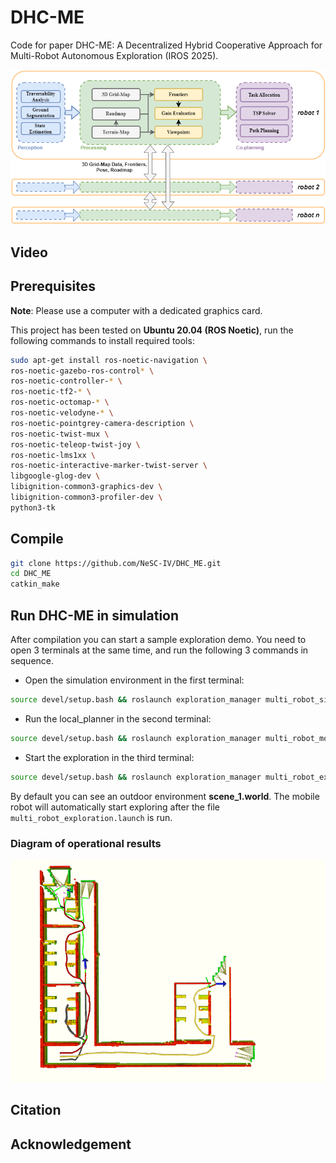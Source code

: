 # DHC-ME
Code for paper DHC-ME: A Decentralized Hybrid Cooperative Approach for
Multi-Robot Autonomous Exploration (IROS 2025).

![alt text](images/m_robot_exploratio_framework.drawio.png)
## Video

## Prerequisites
**Note**: Please use a computer with a dedicated graphics card.

This project has been tested on **Ubuntu 20.04 (ROS Noetic)**, run the following commands to install required tools:

```bash
sudo apt-get install ros-noetic-navigation \
ros-noetic-gazebo-ros-control* \
ros-noetic-controller-* \
ros-noetic-tf2-* \
ros-noetic-octomap-* \
ros-noetic-velodyne-* \
ros-noetic-pointgrey-camera-description \
ros-noetic-twist-mux \
ros-noetic-teleop-twist-joy \
ros-noetic-lms1xx \
ros-noetic-interactive-marker-twist-server \
libgoogle-glog-dev \
libignition-common3-graphics-dev \
libignition-common3-profiler-dev \
python3-tk
```

## Compile
```bash
git clone https://github.com/NeSC-IV/DHC_ME.git
cd DHC_ME
catkin_make
```

## Run DHC-ME in simulation
After compilation you can start a sample exploration demo. You need to open 3 terminals at the same time, and run the following 3 commands in sequence.

- Open the simulation environment in the first terminal:
```bash
source devel/setup.bash && roslaunch exploration_manager multi_robot_sim_env.launch
```
- Run the local_planner in the second terminal:
```bash
source devel/setup.bash && roslaunch exploration_manager multi_robot_move.launch
```
- Start the exploration in the third terminal:
```bash
source devel/setup.bash && roslaunch exploration_manager multi_robot_exploration.launch
```
By default you can see an outdoor environment **scene_1.world**. The mobile robot will automatically start exploring after the file `multi_robot_exploration.launch` is run.

### Diagram of operational results
![alt text](images/results_1.png)

## Citation

## Acknowledgement
